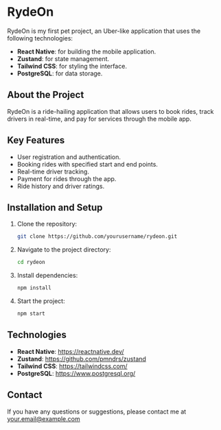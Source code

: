 # RydeOn

RydeOn is my first pet project, an Uber-like application that uses the following technologies:

- **React Native**: for building the mobile application.
- **Zustand**: for state management.
- **Tailwind CSS**: for styling the interface.
- **PostgreSQL**: for data storage.

## About the Project

RydeOn is a ride-hailing application that allows users to book rides, track drivers in real-time, and pay for services through the mobile app.

## Key Features

- User registration and authentication.
- Booking rides with specified start and end points.
- Real-time driver tracking.
- Payment for rides through the app.
- Ride history and driver ratings.

## Installation and Setup

1. Clone the repository:
   ```bash
   git clone https://github.com/yourusername/rydeon.git
   ```
2. Navigate to the project directory:
   ```bash
   cd rydeon
   ```
3. Install dependencies:
   ```bash
   npm install
   ```
4. Start the project:
   ```bash
   npm start
   ```

## Technologies

- **React Native**: https://reactnative.dev/
- **Zustand**: https://github.com/pmndrs/zustand
- **Tailwind CSS**: https://tailwindcss.com/
- **PostgreSQL**: https://www.postgresql.org/

## Contact

If you have any questions or suggestions, please contact me at your.email@example.com

